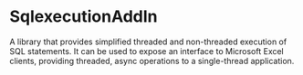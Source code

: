 # SqlexecutionAddIn
A library that provides simplified threaded and non-threaded execution of SQL statements. It can be used to expose an interface to Microsoft Excel clients, providing threaded, async operations to a single-thread application.
